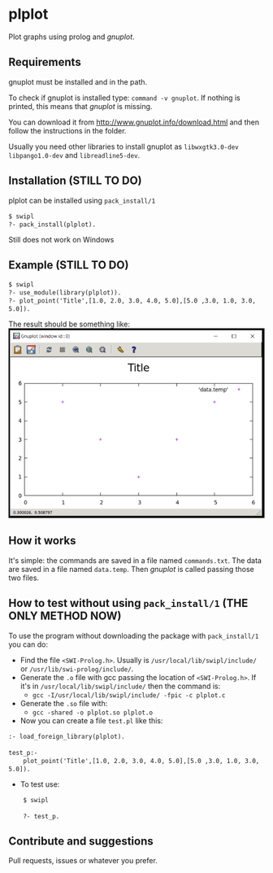 plplot
=====
Plot graphs using prolog and *gnuplot*.

Requirements
-----
gnuplot must be installed and in the path.

To check if gnuplot is installed type: `command -v gnuplot`. If nothing is printed, this means that *gnuplot* is missing.

You can download it from http://www.gnuplot.info/download.html and then follow the instructions in the folder. 

Usually you need other libraries to install gnuplot as `libwxgtk3.0-dev` `libpango1.0-dev` and `libreadline5-dev`.

Installation (STILL TO DO)
----
plplot can be installed using `pack_install/1`

    $ swipl
    ?- pack_install(plplot).

Still does not work on Windows

Example (STILL TO DO)
-----
    $ swipl
    ?- use_module(library(plplot)).
    ?- plot_point('Title',[1.0, 2.0, 3.0, 4.0, 5.0],[5.0 ,3.0, 1.0, 3.0, 5.0]).

The result should be something like:
![Screenshot](https://github.com/damianoazzolini/plplot/blob/master/img/sample_plot.PNG)

How it works
----
It's simple: the commands are saved in a file named `commands.txt`. 
The data are saved in a file named `data.temp`.
Then *gnuplot* is called passing those two files.

How to test without using `pack_install/1` (THE ONLY METHOD NOW)
---
To use the program without downloading the package with `pack_install/1` you can do:
* Find the file `<SWI-Prolog.h>`. Usually is `/usr/local/lib/swipl/include/` or `/usr/lib/swi-prolog/include/`.
* Generate the `.o` file with gcc passing the location of `<SWI-Prolog.h>`. If it's in `/usr/local/lib/swipl/include/` then the command is:
    * `gcc -I/usr/local/lib/swipl/include/ -fpic -c plplot.c`
* Generate the `.so` file with:
    * `gcc -shared -o plplot.so plplot.o`
* Now you can create a file `test.pl` like this:
```
:- load_foreign_library(plplot).

test_p:-
    plot_point('Title',[1.0, 2.0, 3.0, 4.0, 5.0],[5.0 ,3.0, 1.0, 3.0, 5.0]).

```
* To test use: 
```
    $ swipl

    ?- test_p.
```

Contribute and suggestions
---
Pull requests, issues or whatever you prefer. 